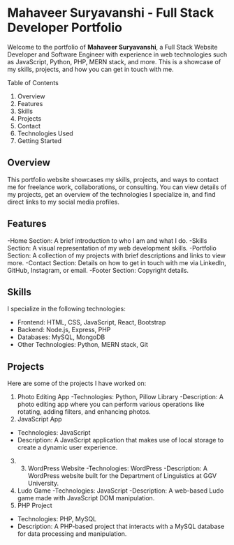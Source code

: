 # Mahaveer Suryavanshi - Full Stack Developer Portfolio
Welcome to the portfolio of **Mahaveer Suryavanshi**, a Full Stack Website Developer and Software Engineer with experience in web technologies such as JavaScript, Python, PHP, MERN stack, and more. This is a showcase of my skills, projects, and how you can get in touch with me.

Table of Contents
1. Overview
2. Features
3. Skills
4. Projects
5. Contact
6. Technologies Used
7. Getting Started

## Overview

This portfolio website showcases my skills, projects, and ways to contact me for freelance work, collaborations, or consulting. You can view details of my projects, get an overview of the technologies I specialize in, and find direct links to my social media profiles.


## Features

-Home Section: A brief introduction to who I am and what I do.
-Skills Section: A visual representation of my web development skills.
-Portfolio Section: A collection of my projects with brief descriptions and links to view more.
-Contact Section: Details on how to get in touch with me via LinkedIn, GitHub, Instagram, or email.
-Footer Section: Copyright details.

## Skills
I specialize in the following technologies:

- Frontend: HTML, CSS, JavaScript, React, Bootstrap
- Backend: Node.js, Express, PHP
- Databases: MySQL, MongoDB
- Other Technologies: Python, MERN stack, Git

## Projects

Here are some of the projects I have worked on:

1. Photo Editing App
  -Technologies: Python, Pillow Library
  -Description: A photo editing app where you can perform various operations like rotating, adding filters, and enhancing photos.
2.  JavaScript App
  - Technologies: JavaScript
  - Description: A JavaScript application that makes use of local storage to create a dynamic user experience.
3. 3. WordPress Website
  -Technologies: WordPress
  -Description: A WordPress website built for the Department of Linguistics at GGV University.
4.  Ludo Game
  -Technologies: JavaScript
  -Description: A web-based Ludo game made with JavaScript DOM manipulation.
5. PHP Project
  - Technologies: PHP, MySQL
  - Description: A PHP-based project that interacts with a MySQL database for data processing and manipulation.
